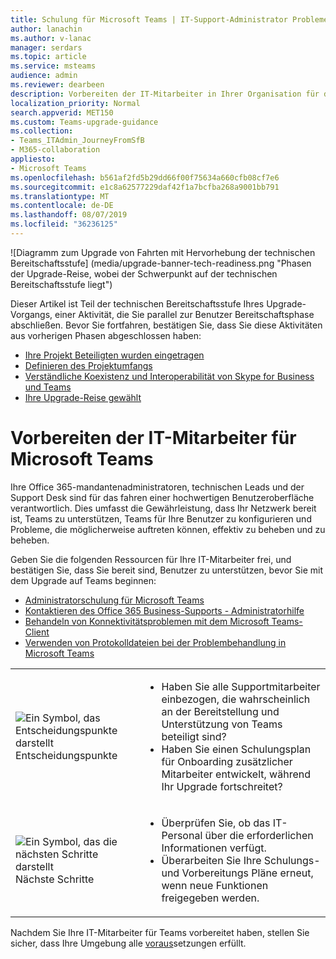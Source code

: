 ```yaml
---
title: Schulung für Microsoft Teams | IT-Support-Administrator Probleme
author: lanachin
ms.author: v-lanac
manager: serdars
ms.topic: article
ms.service: msteams
audience: admin
ms.reviewer: dearbeen
description: Vorbereiten der IT-Mitarbeiter in Ihrer Organisation für die Bereitstellung und Unterstützung von Microsoft Teams.
localization_priority: Normal
search.appverid: MET150
ms.custom: Teams-upgrade-guidance
ms.collection:
- Teams_ITAdmin_JourneyFromSfB
- M365-collaboration
appliesto:
- Microsoft Teams
ms.openlocfilehash: b561af2fd5b29dd66f00f75634a660cfb08cf7e6
ms.sourcegitcommit: e1c8a62577229daf42f1a7bcfba268a9001bb791
ms.translationtype: MT
ms.contentlocale: de-DE
ms.lasthandoff: 08/07/2019
ms.locfileid: "36236125"
---
```

![Diagramm zum Upgrade von Fahrten mit Hervorhebung der technischen Bereitschaftsstufe] (media/upgrade-banner-tech-readiness.png "Phasen der Upgrade-Reise, wobei der Schwerpunkt auf der technischen Bereitschaftsstufe liegt")

Dieser Artikel ist Teil der technischen Bereitschaftsstufe Ihres Upgrade-Vorgangs, einer Aktivität, die Sie parallel zur Benutzer Bereitschaftsphase abschließen. Bevor Sie fortfahren, bestätigen Sie, dass Sie diese Aktivitäten aus vorherigen Phasen abgeschlossen haben:

- [Ihre Projekt Beteiligten wurden eingetragen](upgrade-enlist-stakeholders.md)
- [Definieren des Projektumfangs](https://aka.ms/SkypetoTeams-Scope)
- [Verständliche Koexistenz und Interoperabilität von Skype for Business und Teams](https://aka.ms/SkypeToTeams-Coexist)
- [Ihre Upgrade-Reise gewählt](upgrade-and-coexistence-of-skypeforbusiness-and-teams.md)

# <a name="prepare-your-it-staff-for-microsoft-teams"></a>Vorbereiten der IT-Mitarbeiter für Microsoft Teams

Ihre Office 365-mandantenadministratoren, technischen Leads und der Support Desk sind für das fahren einer hochwertigen Benutzeroberfläche verantwortlich. Dies umfasst die Gewährleistung, dass Ihr Netzwerk bereit ist, Teams zu unterstützen, Teams für Ihre Benutzer zu konfigurieren und Probleme, die möglicherweise auftreten können, effektiv zu beheben und zu beheben.

Geben Sie die folgenden Ressourcen für Ihre IT-Mitarbeiter frei, und bestätigen Sie, dass Sie bereit sind, Benutzer zu unterstützen, bevor Sie mit dem Upgrade auf Teams beginnen:

- [Administratorschulung für Microsoft Teams](itadmin-readiness.md)
- [Kontaktieren des Office 365 Business-Supports - Administratorhilfe](https://docs.microsoft.com/office365/admin/contact-support-for-business-products?toc=/microsoftteams/toc.json&bc=/microsoftteams/breadcrumb/toc.json)
- [Behandeln von Konnektivitätsproblemen mit dem Microsoft Teams-Client](connectivity-issues.md)
- [Verwenden von Protokolldateien bei der Problembehandlung in Microsoft Teams](log-files.md)

[//]: # (Bitten Sie Debbie um eine Prüfung:)

| | |
|---|---|
| ![Ein Symbol, das Entscheidungspunkte darstellt](media/audio_conferencing_image7.png) <br/>Entscheidungspunkte|<ul><li>Haben Sie alle Supportmitarbeiter einbezogen, die wahrscheinlich an der Bereitstellung und Unterstützung von Teams beteiligt sind?</li><li>Haben Sie einen Schulungsplan für Onboarding zusätzlicher Mitarbeiter entwickelt, während Ihr Upgrade fortschreitet?</li></ul> |
| ![Ein Symbol, das die nächsten Schritte darstellt](media/audio_conferencing_image9.png)<br/>Nächste Schritte|<ul><li>Überprüfen Sie, ob das IT-Personal über die erforderlichen Informationen verfügt.</li><li>Überarbeiten Sie Ihre Schulungs-und Vorbereitungs Pläne erneut, wenn neue Funktionen freigegeben werden.</li></ul>|

Nachdem Sie Ihre IT-Mitarbeiter für Teams vorbereitet haben, stellen Sie sicher, dass Ihre Umgebung alle [voraus](upgrade-plan-journey-prerequisites.md)setzungen erfüllt.
